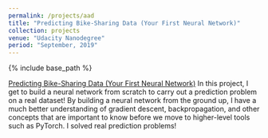 ```yaml
---
permalink: /projects/aad
title: "Predicting Bike-Sharing Data (Your First Neural Network)"
collection: projects
venue: "Udacity Nanodegree"
period: "September, 2019"
---
```


{% include base_path %}


[Predicting Bike-Sharing Data (Your First Neural Network)](https://github.com/ahkhalwai/Udacity_Nanodegree/tree/master/Deep%20Learning/first_neural_network-267930) In this project, I get to build a neural network from scratch to carry out a prediction problem on a real dataset! By building a neural network from the ground up, I have a much better understanding of gradient descent, backpropagation, and other concepts that are important to know before we move to higher-level tools such as PyTorch. I solved real prediction problems!


